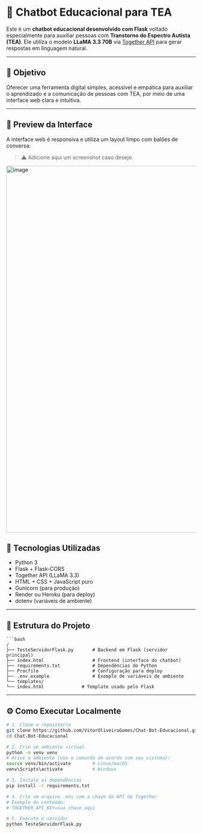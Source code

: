 # 🤖 Chatbot Educacional para TEA

Este é um **chatbot educacional desenvolvido com Flask** voltado especialmente para auxiliar pessoas com **Transtorno do Espectro Autista (TEA)**. Ele utiliza o modelo **LLaMA 3.3 70B** via [Together API](https://www.together.ai/) para gerar respostas em linguagem natural.

---

## 🎯 Objetivo

Oferecer uma ferramenta digital simples, acessível e empática para auxiliar o aprendizado e a comunicação de pessoas com TEA, por meio de uma interface web clara e intuitiva.

---

## 📸 Preview da Interface

A interface web é responsiva e utiliza um layout limpo com balões de conversa:

> ⚠️ Adicione aqui um screenshot caso deseje.

<img width="1914" height="974" alt="image" src="https://github.com/user-attachments/assets/0170bcce-71ad-4b8d-b335-9b74c1ed3217" />


## 🚀 Tecnologias Utilizadas

- Python 3
- Flask + Flask-CORS
- Together API (LLaMA 3.3)
- HTML + CSS + JavaScript puro
- Gunicorn (para produção)
- Render ou Heroku (para deploy)
- dotenv (variáveis de ambiente)

---

## 📁 Estrutura do Projeto

    ```bash
    /
    ├── TesteServidorFlask.py       # Backend em Flask (servidor principal)
    ├── index.html                  # Frontend (interface do chatbot)
    ├── requirements.txt            # Dependências do Python
    ├── Procfile                    # Configuração para deploy
    ├── .env.example                # Exemplo de variáveis de ambiente
    └── templates/
    └── index.html              # Template usado pelo Flask
---

## ⚙️ Como Executar Localmente
```bash
# 1. Clone o repositório
git clone https://github.com/VitorOliveiraGomes/Chat-Bot-Educacional.git
cd Chat-Bot-Educacional

# 2. Crie um ambiente virtual
python -m venv venv
# Ative o ambiente (use o comando de acordo com seu sistema):
source venv/bin/activate        # Linux/macOS
venv\Scripts\activate           # Windows

# 3. Instale as dependências
pip install -r requirements.txt

# 4. Crie um arquivo .env com a chave da API do Together
# Exemplo do conteúdo:
# TOGETHER_API_KEY=sua_chave_aqui

# 5. Execute o servidor
python TesteServidorFlask.py

